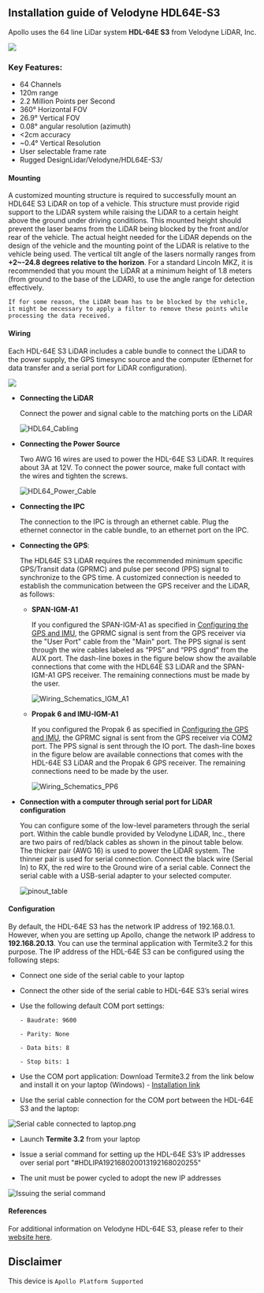 ## Installation guide of Velodyne HDL64E-S3

Apollo uses the 64 line LiDar system **HDL-64E S3** from Velodyne LiDAR, Inc.

![](images/lidar_pic.png)

### Key Features:

- 64 Channels
- 120m range
- 2.2 Million Points per Second
- 360° Horizontal FOV
- 26.9° Vertical FOV
- 0.08° angular resolution (azimuth)
- <2cm accuracy
- ~0.4° Vertical Resolution
- User selectable frame rate
- Rugged DesignLidar/Velodyne/HDL64E-S3/

#### Mounting

A customized mounting structure is required to successfully mount an HDL64E S3 LiDAR on top of a vehicle. This structure must provide rigid support to the LiDAR system while raising the LiDAR to a certain height above the ground under driving conditions. This mounted height should prevent the laser beams from the LiDAR being blocked by the front and/or rear of the vehicle. The actual height needed for the LiDAR depends on the design of the vehicle and the mounting point of the LiDAR is relative to the vehicle being used. The vertical tilt angle of the lasers normally ranges from **+2~-24.8 degrees relative to the horizon**. 
For a standard Lincoln MKZ, it is recommended that you mount the LiDAR at a minimum height of 1.8 meters (from ground to the base of the LiDAR), to use the angle range for detection effectively.

```
If for some reason, the LiDAR beam has to be blocked by the vehicle, it might be necessary to apply a filter to remove these points while processing the data received.
```

#### Wiring

Each HDL-64E S3 LiDAR includes a cable bundle to connect the LiDAR to the power supply, the GPS timesync source and the computer (Ethernet for data transfer and a serial port for LiDAR configuration). 

![](images/HDL64_Cable_whitened_labeled.png)

* **Connecting the LiDAR**

   Connect the power and signal cable to the matching ports on the LiDAR

   ![HDL64_Cabling](images/HDL64_Cabling.jpg)

* **Connecting the Power Source**

   Two AWG 16 wires are used to power the HDL-64E S3 LiDAR. It requires about 3A at 12V. To connect the power source, make full contact with the wires and tighten the screws. 

   ![HDL64_Power_Cable](images/HDL64_PowerCable.jpg)

* **Connecting the IPC**

   The connection to the IPC is through an ethernet cable. Plug the ethernet connector in the cable bundle, to an ethernet port on the IPC. 

* **Connecting the GPS**:

   The HDL64E S3 LiDAR requires the recommended minimum specific GPS/Transit data (GPRMC) and pulse per second (PPS) signal to synchronize to the GPS time. A customized connection is needed to establish the communication between the GPS receiver and the LiDAR, as follows:

   - **SPAN-IGM-A1**

      If you configured the SPAN-IGM-A1 as specified in [Configuring the GPS and IMU](#configuring-the-gps-and-imu), the GPRMC signal is sent from the GPS receiver via the "User Port" cable from the "Main" port. The PPS signal is sent through the wire cables labeled as “PPS” and “PPS dgnd” from the AUX port. The dash-line boxes in the figure below show the available connections that come with the HDL64E S3 LiDAR and the SPAN-IGM-A1 GPS receiver. The remaining connections must be made by the user.

      ![Wiring_Schematics_IGM_A1](images/LiDAR_A1_wiring.png)

   - **Propak 6 and IMU-IGM-A1**

       If you configured the Propak 6 as specified in [Configuring the GPS and IMU](#configuring-the-gps-and-imu), the GPRMC signal is sent from the GPS receiver via COM2 port. The PPS signal is sent through the IO port. The dash-line boxes in the figure below are available connections that comes with the HDL-64E S3 LiDAR and the Propak 6 GPS receiver. The remaining connections need to be made by the user. 

      ![Wiring_Schematics_PP6](images/LiDAR_PP6_wiring.png)

* **Connection with a computer through serial port for LiDAR configuration**

   You can configure some of the low-level parameters through the serial port. Within the cable bundle provided by Velodyne LiDAR, Inc., there are two pairs of red/black cables as shown in the pinout table below. The thicker pair (AWG 16) is used to power the LiDAR system. The thinner pair is used for serial connection. Connect the black wire (Serial In) to RX, the red wire to the Ground wire of a serial cable. Connect the serial cable with a USB-serial adapter to your selected computer. 

   ![pinout_table](images/pinout_table.png)

#### Configuration

By default, the HDL-64E S3 has the network IP address of 192.168.0.1. However, when you are setting up Apollo, change the network IP address to **192.168.20.13**. You can use the terminal application with Termite3.2 for this purpose. The IP address of the HDL-64E S3 can be configured using the following steps:

* Connect one side of the serial cable to your laptop
* Connect the other side of the serial cable to HDL-64E S3’s serial wires
* Use the following default COM port settings:

      - Baudrate: 9600

      - Parity: None

      - Data bits: 8

      - Stop bits: 1

* Use the COM port application: Download Termite3.2 from the link below and install it on your laptop (Windows) - [Installation link](http://www.compuphase.com/software_termite.htm)

* Use the serial cable connection for the COM port between the HDL-64E S3 and the laptop:

![Serial cable connected to laptop.png](images/Serial_cable_connected_to_laptop.png)

* Launch **Termite 3.2** from your laptop 

* Issue a serial command for setting up the HDL-64E S3’s IP addresses over serial port "\#HDLIPA192168020013192168020255"

* The unit must be power cycled to adopt the new IP addresses

![Issuing the serial command](images/Issuing_the_serial_command.png)

#### References

For additional information on Velodyne HDL-64E S3, please refer to their 
[website here](http://velodynelidar.com/hdl-64e.html).

## Disclaimer

This device is `Apollo Platform Supported`
      
